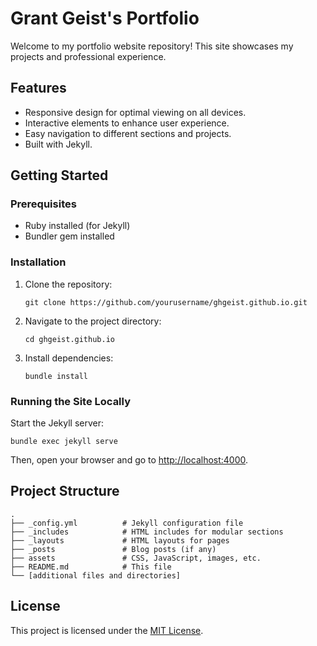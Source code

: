 # Grant Geist's Portfolio

Welcome to my portfolio website repository! This site showcases my projects and professional experience.

## Features
- Responsive design for optimal viewing on all devices.
- Interactive elements to enhance user experience.
- Easy navigation to different sections and projects.
- Built with Jekyll.

## Getting Started

### Prerequisites
- Ruby installed (for Jekyll)
- Bundler gem installed

### Installation
1. Clone the repository:
   ```
   git clone https://github.com/yourusername/ghgeist.github.io.git
   ```
2. Navigate to the project directory:
   ```
   cd ghgeist.github.io
   ```
3. Install dependencies:
   ```
   bundle install
   ```

### Running the Site Locally
Start the Jekyll server:
```
bundle exec jekyll serve
```
Then, open your browser and go to [http://localhost:4000](http://localhost:4000).

## Project Structure

```
.
├── _config.yml          # Jekyll configuration file
├── _includes            # HTML includes for modular sections
├── _layouts             # HTML layouts for pages
├── _posts               # Blog posts (if any)
├── assets               # CSS, JavaScript, images, etc.
├── README.md            # This file
└── [additional files and directories] 
```

## License
This project is licensed under the [MIT License](LICENSE).
